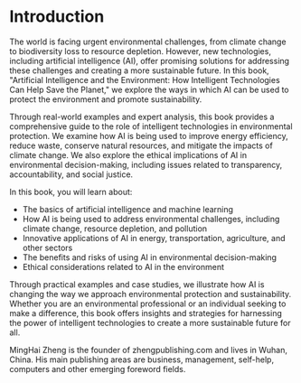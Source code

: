 # Introduction

The world is facing urgent environmental challenges, from climate change to biodiversity loss to resource depletion. However, new technologies, including artificial intelligence (AI), offer promising solutions for addressing these challenges and creating a more sustainable future. In this book, "Artificial Intelligence and the Environment: How Intelligent Technologies Can Help Save the Planet," we explore the ways in which AI can be used to protect the environment and promote sustainability.

Through real-world examples and expert analysis, this book provides a comprehensive guide to the role of intelligent technologies in environmental protection. We examine how AI is being used to improve energy efficiency, reduce waste, conserve natural resources, and mitigate the impacts of climate change. We also explore the ethical implications of AI in environmental decision-making, including issues related to transparency, accountability, and social justice.

In this book, you will learn about:

* The basics of artificial intelligence and machine learning
* How AI is being used to address environmental challenges, including climate change, resource depletion, and pollution
* Innovative applications of AI in energy, transportation, agriculture, and other sectors
* The benefits and risks of using AI in environmental decision-making
* Ethical considerations related to AI in the environment

Through practical examples and case studies, we illustrate how AI is changing the way we approach environmental protection and sustainability. Whether you are an environmental professional or an individual seeking to make a difference, this book offers insights and strategies for harnessing the power of intelligent technologies to create a more sustainable future for all.

MingHai Zheng is the founder of zhengpublishing.com and lives in Wuhan, China. His main publishing areas are business, management, self-help, computers and other emerging foreword fields.
